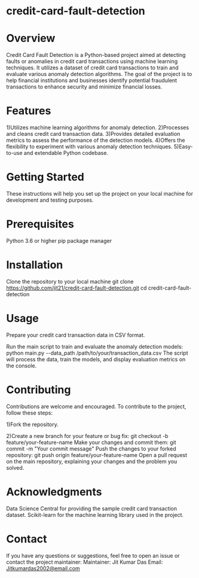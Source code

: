 ﻿# credit-card-fault-detection
# Overview
Credit Card Fault Detection is a Python-based project aimed at detecting faults or anomalies in credit card transactions using machine learning techniques. It utilizes a dataset of credit card transactions to train and evaluate various anomaly detection algorithms. The goal of the project is to help financial institutions and businesses identify potential fraudulent transactions to enhance security and minimize financial losses.
# Features
1)Utilizes machine learning algorithms for anomaly detection.
2)Processes and cleans credit card transaction data.
3)Provides detailed evaluation metrics to assess the performance of the detection models.
4)Offers the flexibility to experiment with various anomaly detection techniques.
5)Easy-to-use and extendable Python codebase.

# Getting Started
These instructions will help you set up the project on your local machine for development and testing purposes.

# Prerequisites
Python 3.6 or higher
pip package manager

# Installation
Clone the repository to your local machine
git clone https://github.com/jit21/credit-card-fault-detection.git
cd credit-card-fault-detection
# Usage
Prepare your credit card transaction data in CSV format.

Run the main script to train and evaluate the anomaly detection models:
python main.py --data_path /path/to/your/transaction_data.csv
The script will process the data, train the models, and display evaluation metrics on the console.
# Contributing
Contributions are welcome and encouraged. To contribute to the project, follow these steps:

1)Fork the repository.

2)Create a new branch for your feature or bug fix:
git checkout -b feature/your-feature-name
Make your changes and commit them:
git commit -m "Your commit message"
Push the changes to your forked repository:
git push origin feature/your-feature-name
Open a pull request on the main repository, explaining your changes and the problem you solved.
# Acknowledgments
Data Science Central for providing the sample credit card transaction dataset.
Scikit-learn for the machine learning library used in the project.
# Contact
If you have any questions or suggestions, feel free to open an issue or contact the project maintainer:
Maintainer: Jit Kumar Das
Email: Jitkumardas2002@email.com
